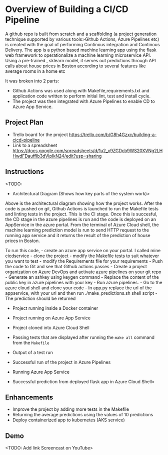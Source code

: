 # Overview of Building a CI/CD Pipeline
A github repo is built from scratch and a scaffolding (a project generation technique supported by various tools>Github Actions, Azure Pipelines etc) is created with the goal of performing Continous integration and Continous Delivery.
The app is a python based machine learning app using the flask web framework to operationalize a machine learning microservice API.
Using a pre-trained , sklearn model, it serves out predictions through API calls about house prices in Boston according to several features like average rooms in a home etc 

It was broken into 2 parts:
- Github Actions was used along with Makefile,requirements.txt and application code written to perform initial lint, test and install cycle.
- The project was then integrated with Azure Pipelines to enable CD to Azure App Service.


## Project Plan

* Trello board for the project
   https://trello.com/b/G8h4Gzxc/building-a-cicd-pipeline
* Link to a spreadsheet
  https://docs.google.com/spreadsheets/d/1u2_x9ZGDcb9WS20XVNg2LHHwdFDauffIb3dVlpIkN24/edit?usp=sharing

## Instructions

<TODO:  
* Architectural Diagram (Shows how key parts of the system work)>

Above is the architectural diagram showing how the project works.
After the code is pushed on git, Github Actions is launched to run the Makefile tests and linting tests 
in the project. This is the CI stage. Once this is succesful, the CD stage in the azure pipelines is run 
and the code is deployed on an AppService in the azure portal.
From the terminal of Azure Cloud shell, the machine learning prediction model is run to send HTTP request to 
the running app service and it returns the result of the prediction of house prices in Boston.

To run this code, 
    - create an azure app service on your portal. I called mine cicdservice
    - clone the project
    - modify the Makefile tests to suit whatever you want to test
    - modify the Requirements file for your requirements
    - Push the code to Git and see that Github actions passes
    - Create a project organization on Azure DevOps and activate azure pipelines on your git repo
    - Generate an sshkey using keygen command
    - Replace the content of the public key in azure pipelines with your key
    - Run azure pipelines.
    - Go to the azure cloud shell and clone your code
    - In app.py replace the url of the appservice, with your url and then run ./make_predictions.sh shell script
    - The prediction should be returned

* Project running inside a Docker container

* Project running on Azure App Service

* Project cloned into Azure Cloud Shell

* Passing tests that are displayed after running the `make all` command from the `Makefile`

* Output of a test run

* Successful run of the project in Azure Pipelines

* Running Azure App Service

* Successful prediction from deployed flask app in Azure Cloud Shell> 

## Enhancements

- Improve the project by adding more tests in the Makefile
- Returning the average predictions using the values of 10 predictions
- Deploy containerized app to kubernetes (AKS service)

## Demo 

<TODO: Add link Screencast on YouTube>


